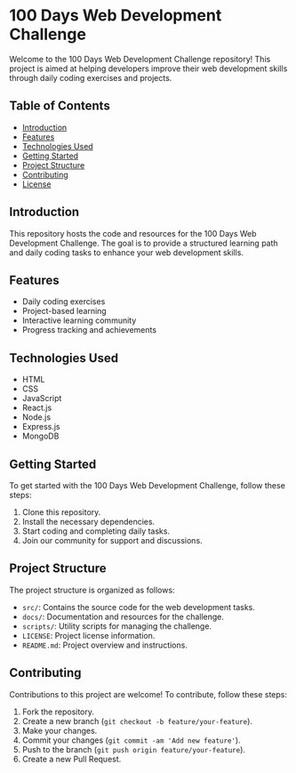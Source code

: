 # 100 Days Web Development Challenge

Welcome to the 100 Days Web Development Challenge repository! This project is aimed at helping developers improve their web development skills through daily coding exercises and projects.

## Table of Contents

- [Introduction](#introduction)
- [Features](#features)
- [Technologies Used](#technologies-used)
- [Getting Started](#getting-started)
- [Project Structure](#project-structure)
- [Contributing](#contributing)
- [License](#license)

## Introduction

This repository hosts the code and resources for the 100 Days Web Development Challenge. The goal is to provide a structured learning path and daily coding tasks to enhance your web development skills.

## Features

- Daily coding exercises
- Project-based learning
- Interactive learning community
- Progress tracking and achievements

## Technologies Used

- HTML
- CSS
- JavaScript
- React.js
- Node.js
- Express.js
- MongoDB

## Getting Started

To get started with the 100 Days Web Development Challenge, follow these steps:

1. Clone this repository.
2. Install the necessary dependencies.
3. Start coding and completing daily tasks.
4. Join our community for support and discussions.

## Project Structure

The project structure is organized as follows:

- `src/`: Contains the source code for the web development tasks.
- `docs/`: Documentation and resources for the challenge.
- `scripts/`: Utility scripts for managing the challenge.
- `LICENSE`: Project license information.
- `README.md`: Project overview and instructions.

## Contributing

Contributions to this project are welcome! To contribute, follow these steps:

1. Fork the repository.
2. Create a new branch (`git checkout -b feature/your-feature`).
3. Make your changes.
4. Commit your changes (`git commit -am 'Add new feature'`).
5. Push to the branch (`git push origin feature/your-feature`).
6. Create a new Pull Request.